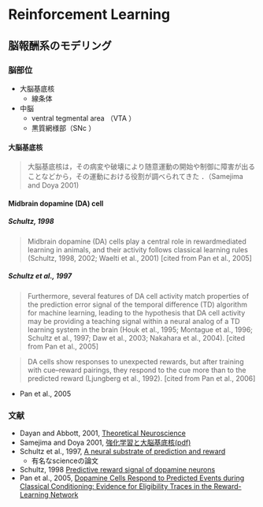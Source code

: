 # Reinforcement Learning

## 脳報酬系のモデリング

### 脳部位

- 大脳基底核
  - 線条体
- 中脳
  - ventral tegmental area （VTA ）
  - 黒質網様部（SNc ）

#### 大脳基底核
> 大脳基底核は，その病変や破壊により随意運動の開始や制御に障害が出ることなどから，その運動における役割が調べられてきた ．（Samejima and Doya 2001)

#### Midbrain dopamine (DA) cell

##### Schultz, 1998
> Midbrain dopamine (DA) cells play a central role in rewardmediated learning in animals, and their activity follows classical learning rules (Schultz, 1998, 2002; Waelti et al., 2001) [cited from Pan et al., 2005]

##### Schultz et al., 1997
> Furthermore, several features of DA cell activity match properties of the prediction error signal of the temporal difference (TD) algorithm for machine learning, leading to the hypothesis that DA cell activity may be providing a teaching signal within a neural analog of a TD learning system in the brain (Houk et al., 1995; Montague et al., 1996; Schultz et al., 1997; Daw et al., 2003; Nakahara et al., 2004). [cited from Pan et al., 2005]


> DA cells show responses to unexpected rewards, but after training with cue–reward pairings, they respond to the cue more than to the predicted reward (Ljungberg et al., 1992). [cited from Pan et al., 2006]


- Pan et al., 2005


### 文献
- Dayan and Abbott, 2001, [Theoretical Neuroscience](http://cns-classes.bu.edu/cn510/Papers/Theoretical%20Neuroscience%20Computational%20and%20Mathematical%20Modeling%20of%20Neural%20Systems%20-%20%20Peter%20Dayan,%20L.%20F.%20Abbott.pdf)
- Samejima and Doya 2001, [強化学習と大脳基底核(pdf)](http://ci.nii.ac.jp/els/110001096714.pdf?id=ART0001257939&type=pdf&lang=jp&host=cinii&order_no=&ppv_type=0&lang_sw=&no=1464335228&cp=)
- Schultz et al., 1997, [A neural substrate of prediction and reward](Schultz+1997.md)
  - 有名なscienceの論文
- Schultz, 1998 [Predictive reward signal of dopamine neurons](Schultz1998.md)
- Pan et al., 2005, [Dopamine Cells Respond to Predicted Events during Classical Conditioning: Evidence for Eligibility Traces in the Reward-Learning Network](Pan+2005.md)
